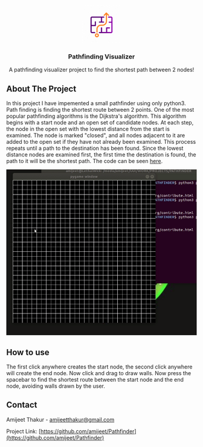 <!-- PROJECT LOGO -->
<br />
<p align="center">
  <a href="https://github.com/othneildrew/Best-README-Template">
    <img src="images/pathfinding_logo.png" alt="Logo" width="100" height="100">
  </a>

  <h3 align="center">Pathfinding Visualizer</h3>

  <p align="center">
    A pathfinding visualizer project to find the shortest path between 2 nodes!
  </p>
</p>

<!-- ABOUT THE PROJECT -->
## About The Project

In this project I have impemented a small pathfinder using only python3. Path finding is finding the shortest route between 2 points. One of the most popular pathfinding algorithms is the Dijkstra's algorithm. This algorithm begins with a start node and an open set of candidate nodes.  At each step, the node in the open set with the lowest distance from the start is examined. The node is marked "closed", and all nodes adjacent to it are added to the open set if they have not already been examined. This process repeats until a path to the destination has been found. Since the lowest distance nodes are examined first, the first time the destination is found, the path to it will be the shortest path. The code can be seen [here](https://github.com/amijeet/Pathfinder/blob/master/path_finder_clone.py).

[![Product GIF][product-GIF]](https://example.com)

<!-- USAGE EXAMPLES -->
## How to use

The first click anywhere creates the start node, the second click anywhere will create the end node. Now click and drag to draw walls. Now press the spacebar to find the shortest route between the start node and the end node, avoiding walls drawn by the user.

<!-- CONTACT -->
## Contact

Amijeet Thakur - [amijeetthakur@gmail.com](mailto:amijeetthakur@gmail.com)

Project Link: [https://github.com/amijeet/Pathfinder](https://github.com/amijeet/Pathfinder)

<!-- MARKDOWN LINKS & IMAGES -->

[product-GIF]: images/pathfinderDemo.gif
